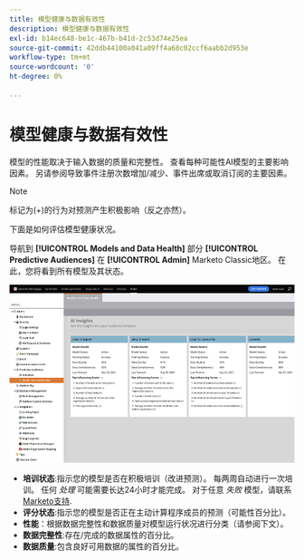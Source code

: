 ```yaml
---
title: 模型健康与数据有效性
description: 模型健康与数据有效性
exl-id: b14ec648-be1c-467b-b41d-2c53d74e25ea
source-git-commit: 42ddb44100a041a09ff4a68c02ccf6aabb2d953e
workflow-type: tm+mt
source-wordcount: '0'
ht-degree: 0%

---
```


# 模型健康与数据有效性

模型的性能取决于输入数据的质量和完整性。 查看每种可能性AI模型的主要影响因素。 另请参阅导致事件注册次数增加/减少、事件出席或取消订阅的主要因素。

>[!NOTE]
>
>标记为(+)的行为对预测产生积极影响（反之亦然）。

下面是如何评估模型健康状况。

导航到 **[!UICONTROL Models and Data Health]** 部分 **[!UICONTROL Predictive Audiences]** 在 **[!UICONTROL Admin]** Marketo Classic地区。 在此，您将看到所有模型及其状态。

![图像1](/help/sky/assets/predictive-audiences/model-health-and-data-validity/model-health-and-data-validity-1.png)

* **培训状态**:指示您的模型是否在积极培训（改进预测）。 每两周自动进行一次培训。 任何 _处理_ 可能需要长达24小时才能完成。 对于任意 _失败_ 模型，请联系 [Marketo支持](https://nation.marketo.com/t5/Support/ct-p/Support).
* **评分状态**:指示您的模型是否正在主动计算程序成员的预测（可能性百分比）。
* **性能**：根据数据完整性和数据质量对模型运行状况进行分类（请参阅下文）。
* **数据完整性**:存在/完成的数据属性的百分比。
* **数据质量**:包含良好可用数据的属性的百分比。
